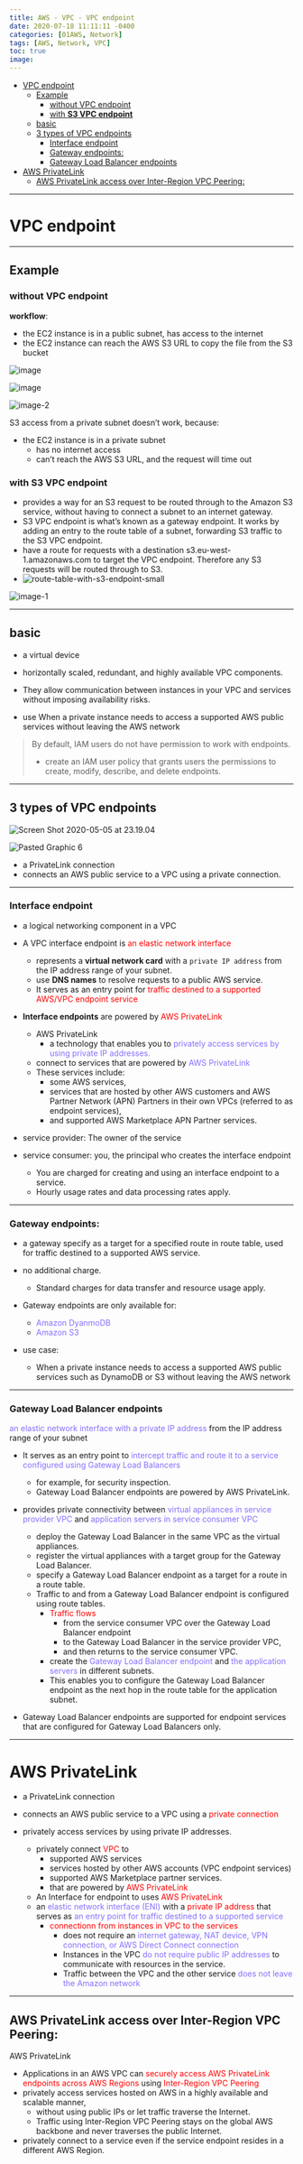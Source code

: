 ```yaml
---
title: AWS - VPC - VPC endpoint
date: 2020-07-18 11:11:11 -0400
categories: [01AWS, Network]
tags: [AWS, Network, VPC]
toc: true
image:
---
```


- [VPC endpoint](#vpc-endpoint)
  - [Example](#example)
    - [without VPC endpoint](#without-vpc-endpoint)
    - [with **S3 VPC endpoint**](#with-s3-vpc-endpoint)
  - [basic](#basic)
  - [3 types of VPC endpoints](#3-types-of-vpc-endpoints)
    - [Interface endpoint](#interface-endpoint)
    - [Gateway endpoints:](#gateway-endpoints)
    - [Gateway Load Balancer endpoints](#gateway-load-balancer-endpoints)
- [AWS PrivateLink](#aws-privatelink)
  - [AWS PrivateLink access over Inter-Region VPC Peering:](#aws-privatelink-access-over-inter-region-vpc-peering)

---


# VPC endpoint


---

## Example

### without VPC endpoint

**workflow**:
- the EC2 instance is in a public subnet, has access to the internet
- the EC2 instance can reach the AWS S3 URL to copy the file from the S3 bucket

![image](https://i.imgur.com/nTiSXWl.png)

![image](https://i.imgur.com/DcLHLMW.jpg)

![image-2](https://i.imgur.com/GVIKCR9.png)

S3 access from a private subnet doesn’t work, because:
- the EC2 instance is in a private subnet
  - has no internet access
  - can’t reach the AWS S3 URL, and the request will time out

### with **S3 VPC endpoint**
- provides a way for an S3 request to be routed through to the Amazon S3 service, without having to connect a subnet to an internet gateway.
- S3 VPC endpoint is what’s known as a gateway endpoint. It works by adding an entry to the route table of a subnet, forwarding S3 traffic to the S3 VPC endpoint.
- have a route for requests with a destination s3.eu-west-1.amazonaws.com to target the VPC endpoint. Therefore any S3 requests will be routed through to S3.
- ![route-table-with-s3-endpoint-small](https://i.imgur.com/o1oIQZJ.png)

![image-1](https://i.imgur.com/858oda3.png)


---


## basic

- a virtual device
- horizontally scaled, redundant, and highly available VPC components.
- They allow communication between instances in your VPC and services without imposing availability risks.

- use When a private instance needs to access a supported AWS public services without leaving the AWS network


> By default, IAM users do not have permission to work with endpoints.
> - create an IAM user policy that grants users the permissions to create, modify, describe, and delete endpoints.


---

## 3 types of VPC endpoints

![Screen Shot 2020-05-05 at 23.19.04](https://i.imgur.com/WtBhpLe.png)

![Pasted Graphic 6](https://i.imgur.com/iYbP71R.jpg)

- a PrivateLink connection
- connects an AWS public service to a VPC using a private connection.


---


### Interface endpoint

- a logical networking component in a VPC

- A VPC interface endpoint is <font color=red> an elastic network interface </font>
  - represents a **virtual network card** with a `private IP address` from the IP address range of your subnet.
  - use **DNS names** to resolve requests to a public AWS service.
  - It serves as an entry point for <font color=red> traffic destined to a supported AWS/VPC endpoint service </font>

- **Interface endpoints** are powered by <font color=red> AWS PrivateLink </font>
  - AWS PrivateLink
    - a technology that enables you to <font color=LightSlateBlue> privately access services by using private IP addresses. </font>
  - connect to services that are powered by <font color=LightSlateBlue> AWS PrivateLink </font>
  - These services include:
    - some AWS services,
    - services that are hosted by other AWS customers and AWS Partner Network (APN) Partners in their own VPCs (referred to as endpoint services),
    - and supported AWS Marketplace APN Partner services.

- service provider: The owner of the service

- service consumer: you, the principal who creates the interface endpoint
  - You are charged for creating and using an interface endpoint to a service.
  - Hourly usage rates and data processing rates apply.


---


### Gateway endpoints:
- a gateway specify as a target for a specified route in route table, used for traffic destined to a supported AWS service.

- no additional charge.
  - Standard charges for data transfer and resource usage apply.

- Gateway endpoints are only available for:
  - <font color=LightSlateBlue> Amazon DyanmoDB </font>
  - <font color=LightSlateBlue> Amazon S3 </font>

- use case:
  - When a private instance needs to access a supported AWS public services such as DynamoDB or S3 without leaving the AWS network


---


### Gateway Load Balancer endpoints

<font color=LightSlateBlue> an elastic network interface with a private IP address </font> from the IP address range of your subnet
- It serves as an entry point to <font color=LightSlateBlue> intercept traffic and route it to a service configured using Gateway Load Balancers </font>
  - for example, for security inspection.
  - Gateway Load Balancer endpoints are powered by AWS PrivateLink.

- provides private connectivity between <font color=LightSlateBlue> virtual appliances in service provider VPC </font> and <font color=LightSlateBlue> application servers in service consumer VPC </font>
  - deploy the Gateway Load Balancer in the same VPC as the virtual appliances.
  - register the virtual appliances with a target group for the Gateway Load Balancer.
  - specify a Gateway Load Balancer endpoint as a target for a route in a route table.
  - Traffic to and from a Gateway Load Balancer endpoint is configured using route tables.
    - <font color=red> Traffic flows </font>
      - from the service consumer VPC over the Gateway Load Balancer endpoint
      - to the Gateway Load Balancer in the service provider VPC,
      - and then returns to the service consumer VPC.
    - create the <font color=LightSlateBlue> Gateway Load Balancer endpoint </font> and <font color=LightSlateBlue> the application servers </font> in different subnets.
    - This enables you to configure the Gateway Load Balancer endpoint as the next hop in the route table for the application subnet.
- Gateway Load Balancer endpoints are supported for endpoint services that are configured for Gateway Load Balancers only.


---

# AWS PrivateLink
- a PrivateLink connection
- connects an AWS public service to a VPC using a <font color=red> private connection </font>

- privately access services by using private IP addresses.
  - privately connect <font color=red> VPC </font> to
    - supported AWS services
    - services hosted by other AWS accounts (VPC endpoint services)
    - supported AWS Marketplace partner services.
    - that are powered by <font color=red> AWS PrivateLink </font>
  - An Interface for endpoint to uses <font color=red> AWS PrivateLink </font>
  - an <font color=LightSlateBlue> elastic network interface (ENI) </font> with a <font color=red> private IP address </font> that serves as <font color=LightSlateBlue> an entry point for traffic destined to a supported service </font>
    - <font color=red> connectionn from instances in VPC to the services </font>
      - does not require an <font color=LightSlateBlue> internet gateway, NAT device, VPN connection, or AWS Direct Connect connection </font>
      - Instances in the VPC <font color=LightSlateBlue> do not require public IP addresses </font> to communicate with resources in the service.
      - Traffic between the VPC and the other service <font color=LightSlateBlue> does not leave the Amazon network </font>

---

## AWS PrivateLink access over Inter-Region VPC Peering:
AWS PrivateLink
- Applications in an AWS VPC can <font color=red> securely access AWS PrivateLink endpoints across AWS Regions </font> using <font color=red> Inter-Region VPC Peering </font>
- privately access services hosted on AWS in a highly available and scalable manner,
  - without using public IPs or let traffic traverse the Internet.
  - Traffic using Inter-Region VPC Peering stays on the global AWS backbone and never traverses the public Internet.
- privately connect to a service even if the service endpoint resides in a different AWS Region.
